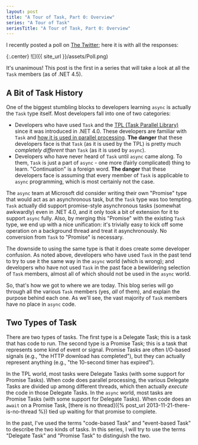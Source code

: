 ```yaml
---
layout: post
title: "A Tour of Task, Part 0: Overview"
series: "A Tour of Task"
seriesTitle: "A Tour of Task, Part 0: Overview"
---
```

I recently posted a poll on [The Twitter](https://www.youtube.com/watch?v=VqQrUngBDxU); here it is with all the responses:



{:.center}
![]({{ site_url }}/assets/Poll.png)  


It's unanimous! This post is the first in a series that will take a look at all the `Task` members (as of .NET 4.5).



## A Bit of Task History

One of the biggest stumbling blocks to developers learning `async` is actually the `Task` type itself. Most developers fall into one of two categories:




- Developers who have used `Task` and the [TPL (Task Parallel Library)](http://msdn.microsoft.com/en-us/library/dd460717(v=vs.110).aspx) since it was introduced in .NET 4.0. These developers are familiar with `Task` and [how it is used in parallel processing](http://msdn.microsoft.com/en-us/library/ff963553.aspx). **The danger** that these developers face is that `Task` (as it is used by the TPL) is pretty much _completely different_ than `Task` (as it is used by `async`).
- Developers who have never heard of `Task` until `async` came along. To them, `Task` is just a part of `async` - one more (fairly complicated) thing to learn. "Continuation" is a foreign word. **The danger** that these developers face is assuming that every member of `Task` is applicable to `async` programming, which is most certainly not the case.


The `async` team at Microsoft did consider writing their own "Promise" type that would act as an asynchronous task, but the `Task` type was too tempting. `Task` actually did support promise-style asynchronous tasks (somewhat awkwardly) even in .NET 4.0, and it only took a bit of extension for it to support `async` fully. Also, by merging this "Promise" with the existing `Task` type, we end up with a nice unification: it's trivially easy to kick off some operation on a background thread and treat it asynchronously. No conversion from `Task` to "Promise" is necessary.



The downside to using the same type is that it does create some developer confusion. As noted above, developers who have used `Task` in the past tend to try to use it the same way in the `async` world (which is wrong); and developers who have not used `Task` in the past face a bewildering selection of `Task` members, almost all of which should not be used in the `async` world.



So, that's how we got to where we are today. This blog series will go through all the various `Task` members (yes, _all_ of them), and explain the purpose behind each one. As we'll see, the vast majority of `Task` members have no place in `async` code.



## Two Types of Task

There are two types of tasks. The first type is a Delegate Task; this is a task that has code to run. The second type is a Promise Task; this is a task that represents some kind of event or signal. Promise Tasks are often I/O-based signals (e.g., "the HTTP download has completed"), but they can actually represent anything (e.g., "the 10-second timer has expired").



In the TPL world, most tasks were Delegate Tasks (with some support for Promise Tasks). When code does parallel processing, the various Delegate Tasks are divided up among different threads, which then actually _execute_ the code in those Delegate Tasks. In the `async` world, most tasks are Promise Tasks (with some support for Delegate Tasks). When code does an `await` on a Promise Task, [there is no thread]({% post_url 2013-11-21-there-is-no-thread %}) tied up waiting for that promise to complete.



In the past, I've used the terms "code-based Task" and "event-based Task" to describe the two kinds of tasks. In this series, I will try to use the terms "Delegate Task" and "Promise Task" to distinguish the two.



<!--

<h4>Historical Task Use Cases</h4>

<p>Before we dive into the <code class="csharp">Task</code> members, I want to briefly describe the use cases for the <code class="csharp">Task</code> type in .NET 4.0 code. If you're one of the "never heard of <code class="csharp">Task</code>" developers, feel free to skip this section (unless you need to maintain <code class="csharp">Task</code>-based .NET 4.0-era code).<p>

<h5>Queue a Delegate to Another Thread</h5>

<p>Probably the most common use case was just a one-off "queue this work to another thread" kind of call. Usually, the "another thread" was just "some thread pool thread", and the code looks something like this:</p>



<h5>Promise Tasks</h5>

<h5>Pipelines</h5> - ?

<h5>Dynamic Task Parallelism</h5>

<p>Parallel processing can be broadly divided into <a href="http://msdn.microsoft.com/en-us/library/vstudio/dd537608(v=vs.110).aspx">data parallelism</a> and <a href="http://msdn.microsoft.com/en-us/library/vstudio/dd537609(v=vs.110).aspx">task parallelism</a>.</p>

<p>Data parallelism is the most common: that's when you have a sequence of values that you need to process in parallel. Data parallelism is handled quite nicely (and exhaustively) by <a href="http://msdn.microsoft.com/en-us/library/vstudio/system.threading.tasks.parallel"><code class="csharp">Parallel.For</code>, <code class="csharp">Parallel.ForEach</code></a>, and <a href="http://msdn.microsoft.com/en-us/library/vstudio/dd460688(v=vs.110).aspx">Parallel LINQ</a>.</p>

<p>Task parallelism is more rare: that's when you have a number of delegates that you need to execute in parallel. Basic task parallelism is supported by the <a href="http://msdn.microsoft.com/en-us/library/vstudio/system.threading.tasks.parallel"><code class="csharp">Parallel.Invoke</code> methods</a>. That support is only "basic" because you have to know at the beginning of the parallel call how many delegates to schedule. There's another scenario called <a href="http://msdn.microsoft.com/en-us/library/ff963551.aspx">dynamic task parallelism</a> that is extremely flexible and enables you to dynamically add more Delegate Tasks to the parallel processing.</p>

<p>Note how far we got before mentioning Delegate Tasks. The most common parallelism (data parallelism) should be using higher-level abstractions (which do use Delegate Tasks under the covers). The only parallel scenario where you should be dealing with the <code class="csharp">Task</code> type directly is the quite rare dynamic task parallelism scenario. I've seen a number of projects in my time that attempted to use <code class="csharp">Task</code> directly instead of <code class="csharp">Parallel</code> or PLINQ, and ended up way overcomplicated as a result.</p>

-->